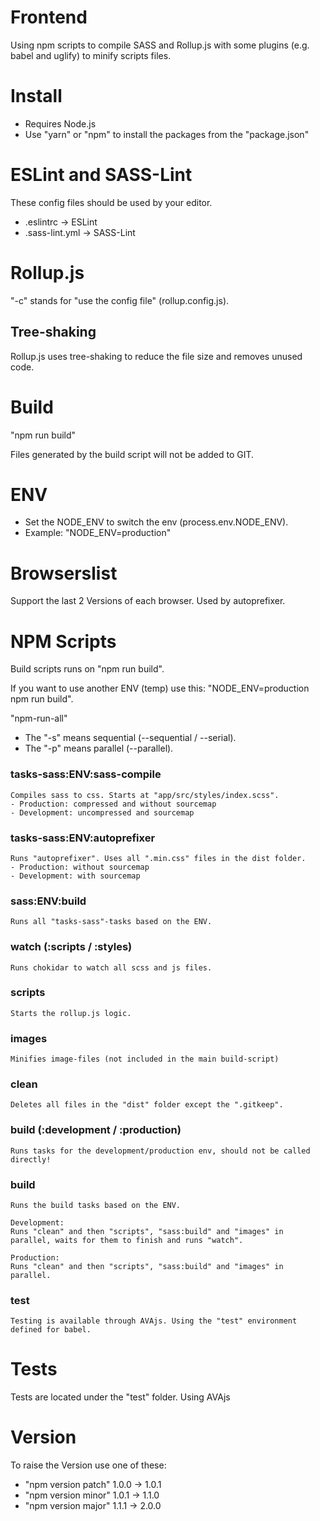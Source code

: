# Frontend
Using npm scripts to compile SASS and Rollup.js with some plugins (e.g. babel and uglify) to minify scripts files.

# Install
- Requires Node.js
- Use "yarn" or "npm" to install the packages from the "package.json"

# ESLint and SASS-Lint
These config files should be used by your editor.
- .eslintrc -> ESLint
- .sass-lint.yml -> SASS-Lint

# Rollup.js
"-c" stands for "use the config file" (rollup.config.js).

## Tree-shaking
Rollup.js uses tree-shaking to reduce the file size and removes unused code.

# Build
"npm run build"

Files generated by the build script will not be added to GIT.

# ENV
- Set the NODE_ENV to switch the env (process.env.NODE_ENV).
- Example: "NODE_ENV=production"

# Browserslist
Support the last 2 Versions of each browser. Used by autoprefixer.

# NPM Scripts
Build scripts runs on "npm run build".

If you want to use another ENV (temp) use this: "NODE_ENV=production npm run build".

"npm-run-all"
- The "-s" means sequential (--sequential / --serial).
- The "-p" means parallel (--parallel).

### tasks-sass:ENV:sass-compile
    Compiles sass to css. Starts at "app/src/styles/index.scss".
    - Production: compressed and without sourcemap
    - Development: uncompressed and sourcemap
### tasks-sass:ENV:autoprefixer
    Runs "autoprefixer". Uses all ".min.css" files in the dist folder.
    - Production: without sourcemap
    - Development: with sourcemap
### sass:ENV:build
    Runs all "tasks-sass"-tasks based on the ENV.
### watch (:scripts / :styles)
    Runs chokidar to watch all scss and js files.
### scripts
    Starts the rollup.js logic.
### images
    Minifies image-files (not included in the main build-script)
### clean
    Deletes all files in the "dist" folder except the ".gitkeep".
### build (:development / :production)
    Runs tasks for the development/production env, should not be called directly!
### build
    Runs the build tasks based on the ENV.

    Development:
    Runs "clean" and then "scripts", "sass:build" and "images" in parallel, waits for them to finish and runs "watch".

    Production:
    Runs "clean" and then "scripts", "sass:build" and "images" in parallel.
### test
    Testing is available through AVAjs. Using the "test" environment defined for babel.

# Tests
Tests are located under the "test" folder. Using AVAjs

# Version
To raise the Version use one of these:
- "npm version patch" 1.0.0 -> 1.0.1
- "npm version minor" 1.0.1 -> 1.1.0
- "npm version major" 1.1.1 -> 2.0.0
